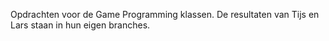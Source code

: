 Opdrachten voor de Game Programming klassen.
De resultaten van Tijs en Lars staan in hun eigen branches.
